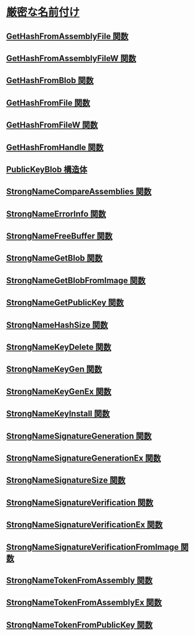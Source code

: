 # [厳密な名前付け](index.md)
## [GetHashFromAssemblyFile 関数](gethashfromassemblyfile-function.md)
## [GetHashFromAssemblyFileW 関数](gethashfromassemblyfilew-function.md)
## [GetHashFromBlob 関数](gethashfromblob-function.md)
## [GetHashFromFile 関数](gethashfromfile-function.md)
## [GetHashFromFileW 関数](gethashfromfilew-function.md)
## [GetHashFromHandle 関数](gethashfromhandle-function.md)
## [PublicKeyBlob 構造体](publickeyblob-structure.md)
## [StrongNameCompareAssemblies 関数](strongnamecompareassemblies-function.md)
## [StrongNameErrorInfo 関数](strongnameerrorinfo-function.md)
## [StrongNameFreeBuffer 関数](strongnamefreebuffer-function.md)
## [StrongNameGetBlob 関数](strongnamegetblob-function.md)
## [StrongNameGetBlobFromImage 関数](strongnamegetblobfromimage-function.md)
## [StrongNameGetPublicKey 関数](strongnamegetpublickey-function.md)
## [StrongNameHashSize 関数](strongnamehashsize-function.md)
## [StrongNameKeyDelete 関数](strongnamekeydelete-function.md)
## [StrongNameKeyGen 関数](strongnamekeygen-function.md)
## [StrongNameKeyGenEx 関数](strongnamekeygenex-function.md)
## [StrongNameKeyInstall 関数](strongnamekeyinstall-function.md)
## [StrongNameSignatureGeneration 関数](strongnamesignaturegeneration-function.md)
## [StrongNameSignatureGenerationEx 関数](strongnamesignaturegenerationex-function.md)
## [StrongNameSignatureSize 関数](strongnamesignaturesize-function.md)
## [StrongNameSignatureVerification 関数](strongnamesignatureverification-function.md)
## [StrongNameSignatureVerificationEx 関数](strongnamesignatureverificationex-function.md)
## [StrongNameSignatureVerificationFromImage 関数](strongnamesignatureverificationfromimage-function.md)
## [StrongNameTokenFromAssembly 関数](strongnametokenfromassembly-function.md)
## [StrongNameTokenFromAssemblyEx 関数](strongnametokenfromassemblyex-function.md)
## [StrongNameTokenFromPublicKey 関数](strongnametokenfrompublickey-function.md)
